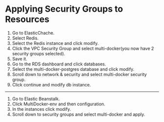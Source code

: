 # Applying Security Groups to Resources
1. Go to ElasticChache.  
2. Select Redis.  
3. Select the Redis instance and click modify.  
4. Click the VPC Security Group and select multi-docker(you now have 2 security groups selected).  
5. Save it.  
6. Go to the RDS dashboard and click databases.  
7. Select the multi-docker-postgres database and click modify.  
8. Scroll down to network & security and select multi-docker security group.  
9. Click continue and modify db instance.  
--- 
1. Go to Elastic Beanstalk.  
2. Click MultiDocker-env and then configuration.  
3. In the instances click modify.  
4. Scroll down to security groups and select multi-docker and apply.  

